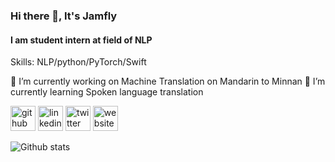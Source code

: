 ### Hi there 👋, It's Jamfly
#### I am student intern at field of NLP

Skills: NLP/python/PyTorch/Swift

🔭 I’m currently working on Machine Translation on Mandarin to Minnan 🌱 I’m currently learning Spoken language translation

[<img src='https://cdn.jsdelivr.net/npm/simple-icons@3.0.1/icons/github.svg' alt='github' height='40'>](https://github.com/jamfly)  [<img src='https://cdn.jsdelivr.net/npm/simple-icons@3.0.1/icons/linkedin.svg' alt='linkedin' height='40'>](https://www.linkedin.com/in/鄭耀飛/)  [<img src='https://cdn.jsdelivr.net/npm/simple-icons@3.0.1/icons/twitter.svg' alt='twitter' height='40'>](https://twitter.com/jamfly37)  [<img src='https://cdn.jsdelivr.net/npm/simple-icons@3.0.1/icons/icloud.svg' alt='website' height='40'>](https://jamfly.github.io/)  

![Github stats](https://github-readme-stats.vercel.app/api?username=jamfly&show_icons=true)
